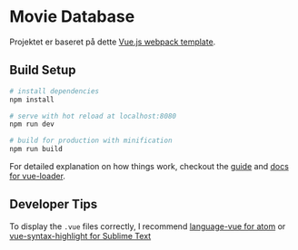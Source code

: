 # Movie Database

Projektet er baseret på dette [Vue.js webpack template](http://vuejs-templates.github.io/webpack/).

## Build Setup

``` bash
# install dependencies
npm install

# serve with hot reload at localhost:8080
npm run dev

# build for production with minification
npm run build
```

For detailed explanation on how things work, checkout the [guide](http://vuejs-templates.github.io/webpack/) and [docs for vue-loader](http://vuejs.github.io/vue-loader).

## Developer Tips
To display the `.vue` files correctly, I recommend [language-vue for atom](https://atom.io/packages/language-vue) or [vue-syntax-highlight for Sublime Text](https://github.com/vuejs/vue-syntax-highlight)
